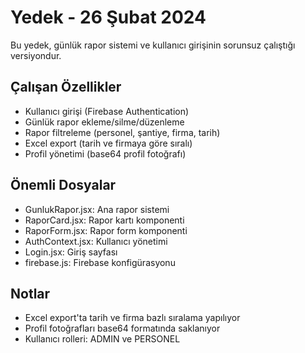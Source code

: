 # Yedek - 26 Şubat 2024

Bu yedek, günlük rapor sistemi ve kullanıcı girişinin sorunsuz çalıştığı versiyondur.

## Çalışan Özellikler
- Kullanıcı girişi (Firebase Authentication)
- Günlük rapor ekleme/silme/düzenleme
- Rapor filtreleme (personel, şantiye, firma, tarih)
- Excel export (tarih ve firmaya göre sıralı)
- Profil yönetimi (base64 profil fotoğrafı)

## Önemli Dosyalar
- GunlukRapor.jsx: Ana rapor sistemi
- RaporCard.jsx: Rapor kartı komponenti
- RaporForm.jsx: Rapor form komponenti
- AuthContext.jsx: Kullanıcı yönetimi
- Login.jsx: Giriş sayfası
- firebase.js: Firebase konfigürasyonu

## Notlar
- Excel export'ta tarih ve firma bazlı sıralama yapılıyor
- Profil fotoğrafları base64 formatında saklanıyor
- Kullanıcı rolleri: ADMIN ve PERSONEL 